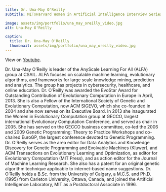 ```yaml
---
title: Dr. Una-May O'Reilly
subtitle: MITxHarvard Women in Artificial Intelligence Interview Series with Dr. Una-May O'Reilly, interviewed by Jackie Valeri, MIT Ph.D. Candidate.

image: assets/img/portfolio/una_may_oreilly_video.jpg
alt: Una-May O'Reilly

caption:
  title: Dr. Una-May O'Reilly
  thumbnail: assets/img/portfolio/una_may_oreilly_video.jpg
---
```


View on [Youtube](https://www.youtube.com/watch?v=AnrdIzLN0R8).

Dr. Una-May O’Reilly is leader of the AnyScale Learning For All (ALFA) group at CSAIL. ALFA focuses on scalable machine learning, evolutionary algorithms, and frameworks for large scale knowledge mining, prediction and analytics. The group has projects in cybersecurity, healthcare, and online education. Dr. O’Reilly was awarded the EvoStar Award for Outstanding Contribution of Evolutionary Computation in Europe in April, 2013. She is also a Fellow of the International Society of Genetic and Evolutionary Computation, now ACM SIGEVO, which she co-founded in 2004 and she now serves on its Executive Board. In 2013 she inaugurated the Women in Evolutionary Computation group at GECCO, largest international Evolutionary Computation Conference, and served as chair in 2005. She has served on the GECCO business committee, co-led the 2006 and 2009 Genetic Programming: Theory to Practice Workshops and co-chaired EuroGP, the largest conference devoted to Genetic Programming. Dr. O’Reilly serves as the area editor for Data Analytics and Knowledge Discovery for Genetic Programming and Evolvable Machines (Kluwer), and ACM Transactions on Evolutionary Learning and Optimization, as editor for Evolutionary Computation (MIT Press), and as action editor for the Journal of Machine Learning Research. She also has a patent for an original genetic algorithm technique applicable to internet-based name suggestions. Dr. O’Reilly holds a B.Sc. from the University of Calgary, a M.C.S. and Ph.D. (1995) from Carleton University, Ottawa, Canada, and joined the Artificial Intelligence Laboratory, MIT as a Postdoctoral Associate in 1996.

